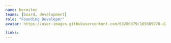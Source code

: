 ```yaml
---
name: hermitec
teams: [board, development]
role: "Founding Developer"
avatar: https://user-images.githubusercontent.com/63280379/109389978-d2e63900-7906-11eb-86d2-7085d731002a.png

links:
---
```

